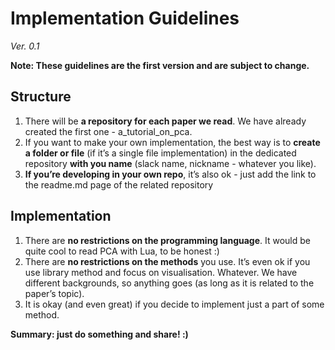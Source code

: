 # Implementation Guidelines
*Ver. 0.1*

**Note: These guidelines are the first version and are subject to change.**

## Structure

1. There will be **a repository for each paper we read**. We have already created the first one - a_tutorial_on_pca. 
2. If you want to make your own implementation, the best way is to **create a folder or file** (if it’s a single file implementation) in the dedicated repository **with you name** (slack name, nickname - whatever you like). 
3. **If you’re developing in your own repo**, it’s also ok - just add the link to the readme.md page of the related repository 

## Implementation 
1. There are **no restrictions on the programming language**. It would be quite cool to read PCA with Lua, to be honest :)
2. There are **no restrictions on the methods** you use. It’s even ok if you use library method and focus on visualisation. Whatever. We have different backgrounds, so anything goes (as long as it is related to the paper’s topic). 
2. It is okay (and even great) if you decide to implement just a part of some method.


**Summary: just do something and share! :)**
